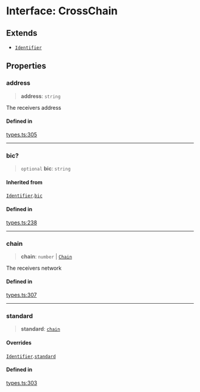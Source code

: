 # Interface: CrossChain

## Extends

- [`Identifier`](/docs/SDK/interfaces/Identifier.md)

## Properties

### address

> **address**: `string`

The receivers address

#### Defined in

[types.ts:305](https://github.com/monerium/js-monorepo/blob/bdb556f177407a98459f8edb039e31cf37d07d7a/packages/sdk/src/types.ts#L305)

***

### bic?

> `optional` **bic**: `string`

#### Inherited from

[`Identifier`](/docs/SDK/interfaces/Identifier.md).[`bic`](/docs/SDK/interfaces/Identifier.md#bic)

#### Defined in

[types.ts:238](https://github.com/monerium/js-monorepo/blob/bdb556f177407a98459f8edb039e31cf37d07d7a/packages/sdk/src/types.ts#L238)

***

### chain

> **chain**: `number` \| [`Chain`](/docs/SDK/type-aliases/Chain.md)

The receivers network

#### Defined in

[types.ts:307](https://github.com/monerium/js-monorepo/blob/bdb556f177407a98459f8edb039e31cf37d07d7a/packages/sdk/src/types.ts#L307)

***

### standard

> **standard**: [`chain`](/docs/SDK/enumerations/PaymentStandard.md#chain)

#### Overrides

[`Identifier`](/docs/SDK/interfaces/Identifier.md).[`standard`](/docs/SDK/interfaces/Identifier.md#standard)

#### Defined in

[types.ts:303](https://github.com/monerium/js-monorepo/blob/bdb556f177407a98459f8edb039e31cf37d07d7a/packages/sdk/src/types.ts#L303)
